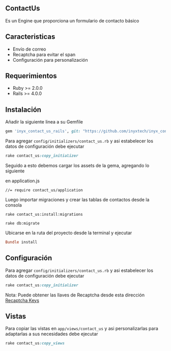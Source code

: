 ## ContactUs

Es un Engine que proporciona un formulario de contacto básico

## Caracteristicas

- Envío de correo
- Recaptcha para evitar el span
- Configuración para personalización

## Requerimientos

* Ruby >= 2.0.0
* Rails >= 4.0.0

## Instalación

Añadir la siguiente linea a su Gemfile

```ruby
gem 'inyx_contact_us_rails', git: "https://github.com/inyxtech/inyx_contact_us_rails.git"
```

Para agregar `config/initializers/contact_us.rb` y asi estabelecer los datos de configuración debe ejecutar

```ruby
rake contact_us:copy_initializer
```

Seguido a esto debemos cargar los assets de la gema, agregando lo siguiente

en application.js

```
//= require contact_us/application
```

Luego importar migraciones y crear las tablas de contactos desde la consola

```
rake contact_us:install:migrations 
```
```
rake db:migrate
```

Ubicarse en la ruta del proyecto desde la terminal y ejecutar

```ruby
Bundle install
```

## Configuración

Para agregar `config/initializers/contact_us.rb` y asi estabelecer los datos de configuración debe ejecutar

```ruby
rake contact_us:copy_initializer
```

Nota: Puede obtener las llaves de Recaptcha desde esta dirección [Recaptcha Keys](https://www.google.com/recaptcha/admin)

## Vistas

Para copiar las vistas en `app/views/contact_us` y asi personalizarlas para adaptarlas a sus necesidades debe ejecutar

```ruby
rake contact_us:copy_views
```
